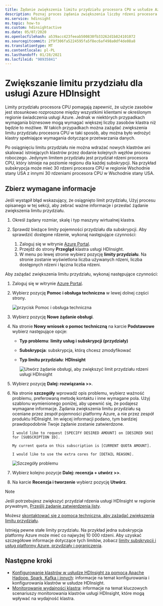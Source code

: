 ```yaml
---
title: Żądanie zwiększenia limitu przydziału procesora CPU w usłudze Azure HDInsight
description: Poznaj proces żądania zwiększenia liczby rdzeni procesora CPU przypisanych do subskrypcji.
ms.service: hdinsight
ms.topic: how-to
ms.custom: hdinsightactive
ms.date: 05/07/2020
ms.openlocfilehash: a539acc423feeab500830fb33262d1b824101072
ms.sourcegitcommit: 2f9f306fa5224595fa5f8ec6af498a0df4de08a8
ms.translationtype: MT
ms.contentlocale: pl-PL
ms.lasthandoff: 01/28/2021
ms.locfileid: "98935841"
---
```

# <a name="requesting-quota-increases-for-azure-hdinsight"></a>Zwiększanie limitu przydziału dla usługi Azure HDInsight

Limity przydziału procesora CPU pomagają zapewnić, że użycie zasobów jest stosunkowo rozproszone między wszystkimi klientami w określonym regionie świadczenia usługi Azure. Jednak w niektórych przypadkach wymagania biznesowe mogą wymagać większej liczby zasobów klastra niż będzie to możliwe. W takich przypadkach można zażądać zwiększenia limitu przydziału procesora CPU w taki sposób, aby można było wdrożyć klastry spełniające wymagania dotyczące przetwarzania danych.

Po osiągnięciu limitu przydziału nie można wdrażać nowych klastrów ani skalować istniejących klastrów przez dodanie kolejnych węzłów procesu roboczego. Jedynym limitem przydziału jest przydział rdzeni procesora CPU, który istnieje na poziomie regionu dla każdej subskrypcji. Na przykład subskrypcja może mieć 30 rdzeni procesora CPU w regionie Wschodnie stany USA z innymi 30 rdzeniami procesora CPU w Wschodnie stany USA.

## <a name="gather-required-information"></a>Zbierz wymagane informacje

Jeśli wystąpił błąd wskazujący, że osiągnięto limit przydziału, Użyj procesu opisanego w tej sekcji, aby zebrać ważne informacje i przesłać żądanie zwiększenia limitu przydziału.

1. Określ żądany rozmiar, skalę i typ maszyny wirtualnej klastra.
1. Sprawdź bieżące limity pojemności przydziału dla subskrypcji. Aby sprawdzić dostępne rdzenie, wykonaj następujące czynności:

    1. Zaloguj się w witrynie [Azure Portal](https://portal.azure.com/).
    1. Przejdź do strony **Przegląd** klastra usługi HDInsight.
    1. W menu po lewej stronie wybierz pozycję **limity przydziału**. Na stronie zostanie wyświetlona liczba używanych rdzeni, liczba dostępnych rdzeni i łączna liczba rdzeni.

Aby zażądać zwiększenia limitu przydziału, wykonaj następujące czynności:

1. Zaloguj się w witrynie [Azure Portal](https://portal.azure.com/).
1. Wybierz pozycję **Pomoc i obsługa techniczna** w lewej dolnej części strony.

    ![przycisk Pomoc i obsługa techniczna](./media/quota-increase-request/help-support-button.png)

1. Wybierz pozycję **Nowe żądanie obsługi**.
1. Na stronie **Nowy wniosek o pomoc techniczną** na karcie **Podstawowe** wybierz następujące opcje:

   - **Typ problemu**: **limity usług i subskrypcji (przydziały)**
   - **Subskrypcja**: subskrypcja, którą chcesz zmodyfikować
   - **Typ limitu przydziału**: **HDInsight**

     ![Utwórz żądanie obsługi, aby zwiększyć limit przydziału rdzeni usługi HDInsight](./media/quota-increase-request/hdinsight-quota-support-request.png)

1. Wybierz pozycję **Dalej: rozwiązania >>**.
1. Na stronie **szczegóły** wprowadź opis problemu, wybierz ważność problemu, preferowaną metodę kontaktu i inne wymagane pola. Użyj szablonu wymienionego poniżej, aby upewnić się, że podajesz wymagane informacje. Żądania zwiększenia limitu przydziału są oceniane przez zespół pojemności platformy Azure, a nie przez zespół produktu HDInsight. Im więcej informacji podano, tym bardziej prawdopodobnie Twoje żądanie zostanie zatwierdzone.

    ```
    I would like to request [SPECIFY DESIRED AMOUNT] on [DESIRED SKU] for [SUBSCRIPTION ID].
    
    My current quota on this subscription is [CURRENT QUOTA AMOUNT].
    
    I would like to use the extra cores for [DETAIL REASON].
    ```

    ![Szczegóły problemu](./media/quota-increase-request/problem-details.png)

1. Wybierz kolejno pozycje **Dalej: recenzja + utwórz >>**.
1. Na karcie **Recenzja i tworzenie** wybierz pozycję **Utwórz**.

> [!NOTE]  
> Jeśli potrzebujesz zwiększyć przydział rdzenia usługi HDInsight w regionie prywatnym, [Prześlij żądanie zatwierdzenia listy](https://aka.ms/canaryintwhitelist).

Możesz [skontaktować się z pomocą techniczną, aby zażądać zwiększenia limitu przydziału](../azure-portal/supportability/resource-manager-core-quotas-request.md).

Istnieją pewne stałe limity przydziału. Na przykład jedna subskrypcja platformy Azure może mieć co najwyżej 10 000 rdzeni. Aby uzyskać szczegółowe informacje dotyczące tych limitów, zobacz [limity subskrypcji i usług platformy Azure, przydziały i ograniczenia](../azure-resource-manager/management/azure-subscription-service-limits.md).

## <a name="next-steps"></a>Następne kroki

* [Konfigurowanie klastrów w usłudze HDInsight za pomocą Apache Hadoop, Spark, Kafka i innych](hdinsight-hadoop-provision-linux-clusters.md): informacje na temat konfigurowania i konfigurowania klastrów w usłudze HDInsight.
* [Monitorowanie wydajności klastra](hdinsight-key-scenarios-to-monitor.md): informacje na temat kluczowych scenariuszy monitorowania klastrów usługi HDInsight, które mogą wpływać na wydajność klastra.